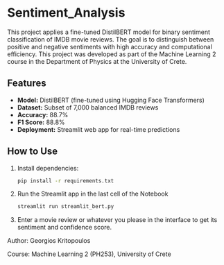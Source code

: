# Sentiment_Analysis

This project applies a fine-tuned DistilBERT model for binary sentiment classification of IMDB movie reviews. The goal is to distinguish between positive and negative sentiments with high accuracy and computational efficiency. This project was developed as part of the Machine Learning 2 course in the Department of Physics at the University of Crete.

## Features

- **Model:** DistilBERT (fine-tuned using Hugging Face Transformers)  
- **Dataset:** Subset of 7,000 balanced IMDB reviews  
- **Accuracy:** 88.7%  
- **F1 Score:** 88.8%  
- **Deployment:** Streamlit web app for real-time predictions  

## How to Use

1. Install dependencies:
   ```bash
   pip install -r requirements.txt
2. Run the Streamlit app in the last cell of the Notebook
   ```bash
   streamlit run streamlit_bert.py
4. Enter a movie review or whatever you please in the interface to get its sentiment and confidence score.

Author: Georgios Kritopoulos

Course: Machine Learning 2 (PH253), University of Crete
